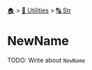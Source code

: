 <!--startTocHeader-->
[🏠](../../README.md) > [🔧 Utilities](../README.md) > [🔠 Str](README.md)
# NewName
<!--endTocHeader-->

TODO: Write about `NewName`

<!--startTocSubTopic-->
<!--endTocSubTopic-->